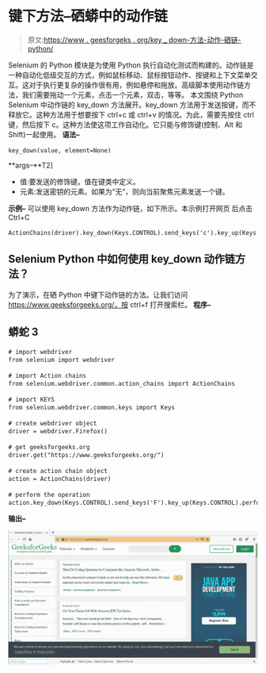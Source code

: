 # 键下方法–硒蟒中的动作链

> 原文:[https://www . geesforgeks . org/key _ down-方法-动作-硒链-python/](https://www.geeksforgeeks.org/key_down-method-action-chains-in-selenium-python/)

Selenium 的 Python 模块是为使用 Python 执行自动化测试而构建的。动作链是一种自动化低级交互的方式，例如鼠标移动、鼠标按钮动作、按键和上下文菜单交互。这对于执行更复杂的操作很有用，例如悬停和拖放。高级脚本使用动作链方法，我们需要拖动一个元素，点击一个元素，双击，等等。
本文围绕 Python Selenium 中动作链的 key_down 方法展开。key_down 方法用于发送按键，而不释放它。这种方法用于想要按下 ctrl+c 或 ctrl+v 的情况。为此，需要先按住 ctrl 键，然后按下 c。这种方法使这项工作自动化。它只能与修饰键(控制、Alt 和 Shift)一起使用。
**语法–**

```
key_down(value, element=None)
```

**args–**T2]

*   值:要发送的修饰键。值在键类中定义。
*   元素:发送密钥的元素。如果为“无”，则向当前聚焦元素发送一个键。

**示例–**
可以使用 key_down 方法作为动作链，如下所示。本示例打开网页
后点击 Ctrl+C

```
ActionChains(driver).key_down(Keys.CONTROL).send_keys('c').key_up(Keys.CONTROL).perform()
```

## Selenium Python 中如何使用 key_down 动作链方法？

为了演示，在硒 Python 中键下动作链的方法。让我们访问 https://www.geeksforgeeks.org/，按 ctrl+f 打开搜索栏。
**程序–**

## 蟒蛇 3

```
# import webdriver
from selenium import webdriver

# import Action chains
from selenium.webdriver.common.action_chains import ActionChains

# import KEYS
from selenium.webdriver.common.keys import Keys

# create webdriver object
driver = webdriver.Firefox()

# get geeksforgeeks.org
driver.get("https://www.geeksforgeeks.org/")

# create action chain object
action = ActionChains(driver)

# perform the operation
action.key_down(Keys.CONTROL).send_keys('F').key_up(Keys.CONTROL).perform()
```

**输出–**

![action-chain-method-Selelnium-python](img/783b48d0f978e4f1c9472207ff4ca17f.png)